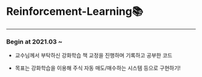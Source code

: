 # Reinforcement-Learning📚
----------------------------------

### Begin at 2021.03 ~

- 교수님께서 부탁하신 강화학습 책 교정을 진행하며 기록하고 공부한 코드

- 목표는 강화학습을 이용해 주식 자동 매도/매수하는 시스템 등으로 구현하기!
